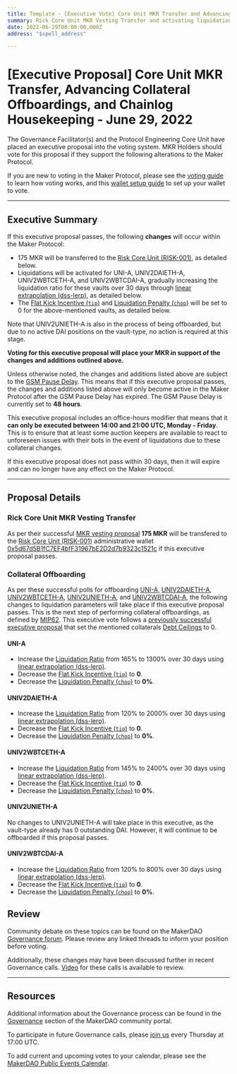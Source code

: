 ```yaml
---
title: Template - [Executive Vote] Core Unit MKR Transfer and Advancing Collateral Offboardings - June 29, 2022
summary: Rick Core Unit MKR Vesting Transfer and activating liquidations lerp on selected Uniswap V2 vaults and UNI-A.
date: 2022-06-29T00:00:00.000Z
address: "$spell_address"

---
```

# [Executive Proposal] Core Unit MKR Transfer, Advancing Collateral Offboardings, and Chainlog Housekeeping - June 29, 2022

The Governance Facilitator(s) and the Protocol Engineering Core Unit have placed an executive proposal into the voting system. MKR Holders should vote for this proposal if they support the following alterations to the Maker Protocol.

If you are new to voting in the Maker Protocol, please see the [voting guide](https://community-development.makerdao.com/en/learn/governance/how-voting-works/) to learn how voting works, and this [wallet setup guide](https://community-development.makerdao.com/en/learn/governance/voting-setup/) to set up your wallet to vote.

---

## Executive Summary

If this executive proposal passes, the following **changes** will occur within the Maker Protocol:
- 175 MKR will be transferred to the [Risk Core Unit (RISK-001)](https://mips.makerdao.com/mips/details/MIP39c2SP2), as detailed below. 
- Liquidations will be activated for UNI-A, UNIV2DAIETH-A, UNIV2WBTCETH-A, and UNIV2WBTCDAI-A, gradually increasing the liquidation ratio for these vaults over 30 days through [linear extrapolation (dss-lerp)](https://manual.makerdao.com/module-index/module-lerp), as detailed below.
- The [Flat Kick Incentive (`tip`)](https://manual.makerdao.com/parameter-index/collateral-auction/param-flat-kick-incentive) and [Liquidation Penalty (`chop`)](https://manual.makerdao.com/parameter-index/vault-risk/param-liquidation-penalty) will be set to 0 for the above-mentioned vaults, as detailed below. 

Note that UNIV2UNIETH-A is also in the process of being offboarded, but due to no active DAI positions on the vault-type, no action is required at this stage.

**Voting for this executive proposal will place your MKR in support of the changes and additions outlined above.**

Unless otherwise noted, the changes and additions listed above are subject to the [GSM Pause Delay](https://manual.makerdao.com/parameter-index/core/param-gsm-pause-delay). This means that if this executive proposal passes, the changes and additions listed above will only become active in the Maker Protocol after the GSM Pause Delay has expired. The GSM Pause Delay is currently set to **48 hours**.

This executive proposal includes an office-hours modifier that means that it **can only be executed between 14:00 and 21:00 UTC, Monday - Friday**. This is to ensure that at least some auction keepers are available to react to unforeseen issues with their bots in the event of liquidations due to these collateral changes.

If this executive proposal does not pass within 30 days, then it will expire and can no longer have any effect on the Maker Protocol.

---

## Proposal Details

### Rick Core Unit MKR Vesting Transfer

As per their successful [MKR vesting proposal](https://mips.makerdao.com/mips/details/MIP40c3SP25) **175 MKR** will be transfered to the [Risk Core Unit (RISK-001)](https://mips.makerdao.com/mips/details/MIP39c2SP2) administrative wallet [0x5d67d5B1fC7EF4bfF31967bE2D2d7b9323c1521c](https://etherscan.io/address/0x5d67d5B1fC7EF4bfF31967bE2D2d7b9323c1521c) if this executive proposal passes.

### Collateral Offboarding

As per these successful polls for offboarding [UNI-A](https://vote.makerdao.com/polling/QmSfLS6V#poll-detail), [UNIV2DAIETH-A](https://vote.makerdao.com/polling/QmQUozNn#poll-detail), [UNIV2WBTCETH-A](https://vote.makerdao.com/polling/QmY3YsDB#poll-detail), [UNIV2UNIETH-A](https://vote.makerdao.com/polling/QmUeYVa2#poll-detail), and [UNIV2WBTCDAI-A](https://vote.makerdao.com/polling/QmZHNkip#poll-detail), the following changes to liquidation parameters will take place if this executive proposal passes. This is the next step of performing collateral offboardings, as defined by [MIP62](https://mips.makerdao.com/mips/details/MIP62). This executive vote follows a [previously successful executive proposal](https://vote.makerdao.com/executive/template-executive-vote-parameter-changes-starknet-bridge-limit-and-authority-changes-recognized-delegate-compensation-sh-001-budget-distribution-june-08-2022#proposal-detail) that set the mentioned collaterals [Debt Ceilings](https://manual.makerdao.com/parameter-index/vault-risk/param-debt-ceiling) to 0.

#### UNI-A

* Increase the [Liquidation Ratio](https://manual.makerdao.com/parameter-index/vault-risk/param-liquidation-ratio) from 165% to 1300% over 30 days using [linear extrapolation (dss-lerp)](https://manual.makerdao.com/module-index/module-lerp).
* Decrease the [Flat Kick Incentive (`tip`)](https://manual.makerdao.com/parameter-index/collateral-auction/param-flat-kick-incentive) to **0**.
* Decrease the [Liquidation Penalty (`chop`)](https://manual.makerdao.com/parameter-index/vault-risk/param-liquidation-penalty) to **0%**.

#### UNIV2DAIETH-A

* Increase the [Liquidation Ratio](https://manual.makerdao.com/parameter-index/vault-risk/param-liquidation-ratio) from 120% to 2000% over 30 days using [linear extrapolation (dss-lerp)](https://manual.makerdao.com/module-index/module-lerp).
* Decrease the [Flat Kick Incentive (`tip`)](https://manual.makerdao.com/parameter-index/collateral-auction/param-flat-kick-incentive) to **0**.
* Decrease the [Liquidation Penalty (`chop`)](https://manual.makerdao.com/parameter-index/vault-risk/param-liquidation-penalty) to **0%**.

#### UNIV2WBTCETH-A

* Increase the [Liquidation Ratio](https://manual.makerdao.com/parameter-index/vault-risk/param-liquidation-ratio) from 145% to 2400% over 30 days using [linear extrapolation (dss-lerp)](https://manual.makerdao.com/module-index/module-lerp).
* Decrease the [Flat Kick Incentive (`tip`)](https://manual.makerdao.com/parameter-index/collateral-auction/param-flat-kick-incentive) to **0**.
* Decrease the [Liquidation Penalty (`chop`)](https://manual.makerdao.com/parameter-index/vault-risk/param-liquidation-penalty) to **0%**.

#### UNIV2UNIETH-A

No changes to UNIV2UNIETH-A will take place in this executive, as the vault-type already has 0 outstanding DAI. However, it will continue to be offboarded if this proposal passes.

#### UNIV2WBTCDAI-A

* Increase the [Liquidation Ratio](https://manual.makerdao.com/parameter-index/vault-risk/param-liquidation-ratio) from 120% to 800% over 30 days using [linear extrapolation (dss-lerp)](https://manual.makerdao.com/module-index/module-lerp).
* Decrease the [Flat Kick Incentive (`tip`)](https://manual.makerdao.com/parameter-index/collateral-auction/param-flat-kick-incentive) to **0**.
* Decrease the [Liquidation Penalty (`chop`)](https://manual.makerdao.com/parameter-index/vault-risk/param-liquidation-penalty) to **0%**.

## Review

Community debate on these topics can be found on the MakerDAO [Governance forum](https://forum.makerdao.com/). Please review any linked threads to inform your position before voting.

Additionally, these changes may have been discussed further in recent Governance calls. [Video](https://www.youtube.com/playlist?list=PLLzkWCj8ywWNq5-90-Id6VPSsrk4OWVan) for these calls is available to review.

---

## Resources

Additional information about the Governance process can be found in the [Governance](https://community-development.makerdao.com/en/learn/governance) section of the MakerDAO community portal.

To participate in future Governance calls, please [join us](https://github.com/makerdao/community/tree/master/governance/governance-and-risk-meetings) every Thursday at 17:00 UTC.

To add current and upcoming votes to your calendar, please see the [MakerDAO Public Events Calendar](https://calendar.google.com/calendar/embed?src=makerdao.com_3efhm2ghipksegl009ktniomdk%40group.calendar.google.com&ctz=UTC&mode=week&showCalendars=0&showPrint=0).

